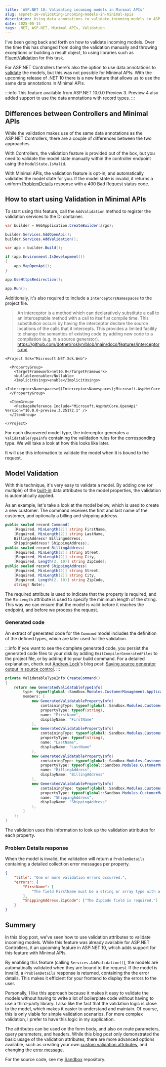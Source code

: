 ```yaml
---
title: 'ASP.NET 10: Validating incoming models in Minimal APIs'
slug: aspnet-10-validating-incoming-models-in-minimal-apis
description: Using data annotations to validate incoming models in ASP.NET 10 Minimal APIs makes it easy to ensure that the model is valid before processing the request.
date: 2025-05-14
tags: .NET, ASP.NET, Minimal APIs, Validation
---
```


I've been going back and forth on how to validate incoming models.
Over the time this has changed from doing the validation manually and throwing exceptions or building a result object, to using libraries such as [FluentValidation](https://docs.fluentvalidation.net/en/latest/) for this task.

For ASP.NET Controllers there's also the option to use data annotations to [validate](https://learn.microsoft.com/en-us/aspnet/core/mvc/models/validation) the models, but this was not possible for Minimal APIs.
With the upcoming release of .NET 10 there is a new feature that allows us to use the same data annotations in Minimal APIs.

:::info
This feature available from ASP.NET 10.0.0 Preview 3.
Preview 4 also added support to use the data annotations with record types.
:::

## Differences between Controllers and Minimal APIs

While the validation makes use of the same data annotations as the ASP.NET Controllers, there are a couple of differences between the two approaches.

With Controllers, the validation feature is provided out of the box, but you need to validate the model state manually within the controller endpoint using the `ModelState.IsValid`.

With Minimal APIs, the validation feature is opt-in, and automatically validates the model state for you.
If the model state is invalid, it returns a uniform [ProblemDetails](https://datatracker.ietf.org/doc/html/rfc7807) response with a 400 Bad Request status code.

## How to start using Validation in Minimal APIs

To start using this feature, call the `AddValidation` method to register the validation services to the DI container.

```cs{4}:Program.cs
var builder = WebApplication.CreateBuilder(args);

builder.Services.AddOpenApi();
builder.Services.AddValidation();

var app = builder.Build();

if (app.Environment.IsDevelopment())
{
    app.MapOpenApi();
}

app.UseHttpsRedirection();

app.Run();
```

Additionaly, it's also required to include a `InterceptorsNamespaces` to the project file.

> An interceptor is a method which can declaratively substitute a call to an interceptable method with a call to itself at compile time. This substitution occurs by having the interceptor declare the source locations of the calls that it intercepts. This provides a limited facility to change the semantics of existing code by adding new code to a compilation (e.g. in a source generator).
> https://github.com/dotnet/roslyn/blob/main/docs/features/interceptors.md

```xml{7}:Project.csproj
<Project Sdk="Microsoft.NET.Sdk.Web">

  <PropertyGroup>
    <TargetFramework>net10.0</TargetFramework>
    <Nullable>enable</Nullable>
    <ImplicitUsings>enable</ImplicitUsings>
    <InterceptorsNamespaces>$(InterceptorsNamespaces);Microsoft.AspNetCore.Http.Validation.Generated</InterceptorsNamespaces>
  </PropertyGroup>

  <ItemGroup>
    <PackageReference Include="Microsoft.AspNetCore.OpenApi" Version="10.0.0-preview.3.25172.1" />
  </ItemGroup>

</Project>
```

For each discovered model type, the interceptor generates a `ValidatableTypeInfo` containing the validation rules for the corresponding type.
We will take a look at how this looks like later.

It will use this information to validate the model when it is bound to the request.

## Model Validation

With this technique, it's very easy to validate a model.
By adding one (or multiple) of the [built-in](https://learn.microsoft.com/en-us/dotnet/api/system.componentmodel.dataannotations) data attributes to the model properties, the validation is automatically applied.

As an example, let's take a look at the model below, which is used to create a new customer.
The command receives the first and last name of the customer, and optionally a billing and shipping address.

```cs:Program.cs
public sealed record Command(
    [Required, MinLength(2)] string FirstName,
    [Required, MinLength(2)] string LastName,
    BillingAddress? BillingAddress,
    ShippingAddress? ShippingAddress);
public sealed record BillingAddress(
    [Required, MinLength(2)] string Street,
    [Required, MinLength(2)] string City,
    [Required, Length(2, 10)] string ZipCode);
public sealed record ShippingAddress(
    [Required, MinLength(2)] string Street,
    [Required, MinLength(2)] string City,
    [Required, Length(2, 10)] string ZipCode,
    string? Note);
```

The required attribute is used to indicate that the property is required, and the `MinLength` attribute is used to specify the minimum length of the string.
This way we can ensure that the model is valid before it reaches the endpoint, and before we process the request.

### Generated code

An extract of generated code for the `Command` model includes the definition of the defined types, which are later used for the validation.

:::info
If you want to see the complete generated code, you persist the generated code files to your disk by adding `EmitCompilerGeneratedFiles` to the project file, or by adding it to your build command.
For a detailed explanation, check out [Andrew Lock](https://x.com/andrewlocknet)'s blog post: [Saving source generator output in source control](https://andrewlock.net/creating-a-source-generator-part-6-saving-source-generator-output-in-source-control/).
:::

```cs
private ValidatableTypeInfo CreateCommand()
{
    return new GeneratedValidatableTypeInfo(
        type: typeof(global::Sandbox.Modules.CustomerManagement.Application.CreateCustomer.Command),
        members: [
            new GeneratedValidatablePropertyInfo(
                containingType: typeof(global::Sandbox.Modules.CustomerManagement.Application.CreateCustomer.Command),
                propertyType: typeof(string),
                name: "FirstName",
                displayName: "FirstName"
            ),
            new GeneratedValidatablePropertyInfo(
                containingType: typeof(global::Sandbox.Modules.CustomerManagement.Application.CreateCustomer.Command),
                propertyType: typeof(string),
                name: "LastName",
                displayName: "LastName"
            ),
            new GeneratedValidatablePropertyInfo(
                containingType: typeof(global::Sandbox.Modules.CustomerManagement.Application.CreateCustomer.Command),
                propertyType: typeof(global::Sandbox.Modules.CustomerManagement.Application.CreateCustomer.BillingAddress),
                name: "BillingAddress",
                displayName: "BillingAddress"
            ),
            new GeneratedValidatablePropertyInfo(
                containingType: typeof(global::Sandbox.Modules.CustomerManagement.Application.CreateCustomer.Command),
                propertyType: typeof(global::Sandbox.Modules.CustomerManagement.Application.CreateCustomer.ShippingAddress),
                name: "ShippingAddress",
                displayName: "ShippingAddress"
            ),
        ]
    );
}
```

The validation uses this information to look up the validation attributes for each property.

### Problem Details response

When the model is invalid, the validation will return a `ProblemDetails` containing a detailed collection error messages per property.

```json
{
	"title": "One or more validation errors occurred.",
	"errors": {
		"FirstName": [
			"The field FirstName must be a string or array type with a minimum length of '2'."
		],
		"ShippingAddress.ZipCode": ["The ZipCode field is required."]
	}
}
```

## Summary

In this blog post, we've seen how to use validation attributes to validate incoming models.
While this feature was already available for ASP.NET Controllers, it an upcoming feature in ASP.NET 10, which adds support for this feature with Minimal APIs.

By enabling this feature (calling `Services.AddValidation()`), the models are automatically validated when they are bound to the request. If the model is invalid, a `ProblemDetails` response is returned, containing the the error details. This makes it efficient for your frontend to display the errors to the user.

Personally, I like this approach because it makes it easy to validate the models without having to write a lot of boilerplate code without having to use a third-party library. I also like the fact that the validation logic is close to the model, which makes it easier to understand and maintain. Of course, this is only viable for simple validation scenarios. For more complex validation, I prefer to have this logic in my application.

The attributes can be used on the form body, and also on route parameters, query parameters, and headers.
While this blog post only demonstrated the basic usage of the validation attributes, there are more advanced options available, such as creating your own [custom validation attributes](https://learn.microsoft.com/en-us/aspnet/core/mvc/models/validation#custom-attributes), and changing the [error message](https://learn.microsoft.com/en-us/aspnet/core/mvc/models/validation#error-messages).

For the source code, see my [Sandbox](https://github.com/timdeschryver/Sandbox/blob/main/Sandbox.Modules.CustomerManagement/Application/CreateCustomer.cs) repository.
